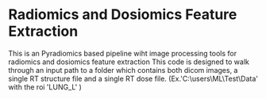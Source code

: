 # Radiomics and Dosiomics Feature Extraction 
This is an Pyradiomics based pipeline wiht image processing tools for radiomics and dosiomics feature extraction
This code is designed to walk through an input path to a folder which contains both dicom images, a single RT structure file and a single RT dose file. (Ex.'C:\users\ML\Test\Data\' with the roi 'LUNG_L' )
